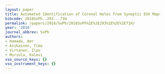 ```yaml
---
layout: paper
title: Automated Identification of Coronal Holes from Synoptic EUV Maps
bibcode: 2018SoPh..293...71H
permalink: /papers/2018/SoPh/2018SoPh%2E%2E293%2E%2E%2E71H/
year: '2018'
journal_abbrev: SoPh
authors:
- Hamada, Amr
- Asikainen, Timo
- Virtanen, Ilpo
- Mursula, Kalevi
vso_source_keys: {}
vso_instrument_keys: {}
---
```

